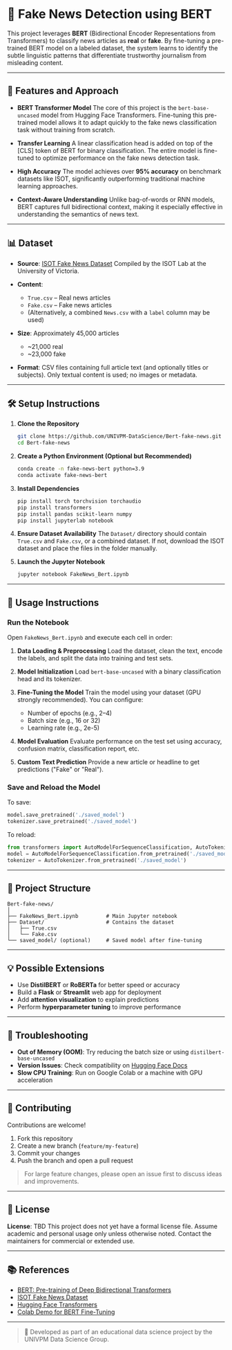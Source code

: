 # 📰 Fake News Detection using BERT

This project leverages **BERT** (Bidirectional Encoder Representations from Transformers) to classify news articles as **real** or **fake**. By fine-tuning a pre-trained BERT model on a labeled dataset, the system learns to identify the subtle linguistic patterns that differentiate trustworthy journalism from misleading content.

---

## 🚀 Features and Approach

* **BERT Transformer Model**
  The core of this project is the `bert-base-uncased` model from Hugging Face Transformers. Fine-tuning this pre-trained model allows it to adapt quickly to the fake news classification task without training from scratch.

* **Transfer Learning**
  A linear classification head is added on top of the \[CLS] token of BERT for binary classification. The entire model is fine-tuned to optimize performance on the fake news detection task.

* **High Accuracy**
  The model achieves over **95% accuracy** on benchmark datasets like ISOT, significantly outperforming traditional machine learning approaches.

* **Context-Aware Understanding**
  Unlike bag-of-words or RNN models, BERT captures full bidirectional context, making it especially effective in understanding the semantics of news text.

---

## 📊 Dataset

* **Source**: [ISOT Fake News Dataset](https://www.uvic.ca/engineering/ece/isot/datasets/fake-news/index.php)
  Compiled by the ISOT Lab at the University of Victoria.

* **Content**:

  * `True.csv` – Real news articles
  * `Fake.csv` – Fake news articles
  * (Alternatively, a combined `News.csv` with a `label` column may be used)

* **Size**: Approximately 45,000 articles

  * \~21,000 real
  * \~23,000 fake

* **Format**: CSV files containing full article text (and optionally titles or subjects). Only textual content is used; no images or metadata.

---

## 🛠️ Setup Instructions

1. **Clone the Repository**

   ```bash
   git clone https://github.com/UNIVPM-DataScience/Bert-fake-news.git
   cd Bert-fake-news
   ```

2. **Create a Python Environment (Optional but Recommended)**

   ```bash
   conda create -n fake-news-bert python=3.9
   conda activate fake-news-bert
   ```

3. **Install Dependencies**

   ```bash
   pip install torch torchvision torchaudio
   pip install transformers
   pip install pandas scikit-learn numpy
   pip install jupyterlab notebook
   ```

4. **Ensure Dataset Availability**
   The `Dataset/` directory should contain `True.csv` and `Fake.csv`, or a combined dataset. If not, download the ISOT dataset and place the files in the folder manually.

5. **Launch the Jupyter Notebook**

   ```bash
   jupyter notebook FakeNews_Bert.ipynb
   ```

---

## 📌 Usage Instructions

### Run the Notebook

Open `FakeNews_Bert.ipynb` and execute each cell in order:

1. **Data Loading & Preprocessing**
   Load the dataset, clean the text, encode the labels, and split the data into training and test sets.

2. **Model Initialization**
   Load `bert-base-uncased` with a binary classification head and its tokenizer.

3. **Fine-Tuning the Model**
   Train the model using your dataset (GPU strongly recommended). You can configure:

   * Number of epochs (e.g., 2–4)
   * Batch size (e.g., 16 or 32)
   * Learning rate (e.g., 2e-5)

4. **Model Evaluation**
   Evaluate performance on the test set using accuracy, confusion matrix, classification report, etc.

5. **Custom Text Prediction**
   Provide a new article or headline to get predictions ("Fake" or "Real").

### Save and Reload the Model

To save:

```python
model.save_pretrained('./saved_model')
tokenizer.save_pretrained('./saved_model')
```

To reload:

```python
from transformers import AutoModelForSequenceClassification, AutoTokenizer
model = AutoModelForSequenceClassification.from_pretrained('./saved_model')
tokenizer = AutoTokenizer.from_pretrained('./saved_model')
```

---

## 📁 Project Structure

```
Bert-fake-news/
│
├── FakeNews_Bert.ipynb         # Main Jupyter notebook
├── Dataset/                    # Contains the dataset
│   ├── True.csv
│   └── Fake.csv
└── saved_model/ (optional)     # Saved model after fine-tuning
```

---

## 💡 Possible Extensions

* Use **DistilBERT** or **RoBERTa** for better speed or accuracy
* Build a **Flask** or **Streamlit** web app for deployment
* Add **attention visualization** to explain predictions
* Perform **hyperparameter tuning** to improve performance

---

## 🧪 Troubleshooting

* **Out of Memory (OOM)**: Try reducing the batch size or using `distilbert-base-uncased`
* **Version Issues**: Check compatibility on [Hugging Face Docs](https://huggingface.co/docs/transformers/index)
* **Slow CPU Training**: Run on Google Colab or a machine with GPU acceleration

---

## 🤝 Contributing

Contributions are welcome!

1. Fork this repository
2. Create a new branch (`feature/my-feature`)
3. Commit your changes
4. Push the branch and open a pull request

> For large feature changes, please open an issue first to discuss ideas and improvements.

---

## 📄 License

**License**: TBD
This project does not yet have a formal license file. Assume academic and personal usage only unless otherwise noted. Contact the maintainers for commercial or extended use.

---

## 📚 References

* [BERT: Pre-training of Deep Bidirectional Transformers](https://arxiv.org/abs/1810.04805)
* [ISOT Fake News Dataset](https://www.uvic.ca/engineering/ece/isot/datasets/fake-news/index.php)
* [Hugging Face Transformers](https://huggingface.co/transformers/)
* [Colab Demo for BERT Fine-Tuning](https://colab.research.google.com/)

---


> 🧠 Developed as part of an educational data science project by the UNIVPM Data Science Group.
